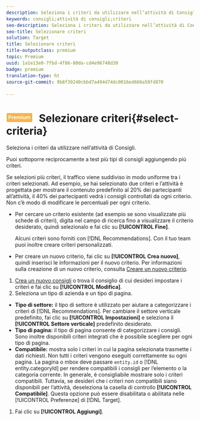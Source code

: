 ```yaml
---
description: Seleziona i criteri da utilizzare nell’attività di Consigli.
keywords: consigli;attività di consigli;criteri
seo-description: Seleziona i criteri da utilizzare nell’attività di Consigli.
seo-title: Selezionare criteri
solution: Target
title: Selezionare criteri
title-outputclass: premium
topic: Premium
uuid: 1a1e13e0-7fbd-4f86-80da-cd4e96748d30
badge: premium
translation-type: ht
source-git-commit: 9b8f39240cbbd7a494d74dc0016ed666a58fd870

---
```



# ![PREMIUM](/help/assets/premium.png) Selezionare criteri{#select-criteria}

Seleziona i criteri da utilizzare nell’attività di Consigli.

Puoi sottoporre reciprocamente a test più tipi di consigli aggiungendo più criteri.

Se selezioni più criteri, il traffico viene suddiviso in modo uniforme tra i criteri selezionati. Ad esempio, se hai selezionato due criteri e l’attività è progettata per mostrare il contenuto predefinito al 20% dei partecipanti all’attività, il 40% dei partecipanti vedrà i consigli controllati da ogni criterio. Non c’è modo di modificare le percentuali per ogni criterio.

* Per cercare un criterio esistente (ad esempio se sono visualizzate più schede di criteri), digita nel campo di ricerca fino a visualizzare il criterio desiderato, quindi selezionalo e fai clic su **[!UICONTROL Fine]**.

   Alcuni criteri sono forniti con [!DNL Recommendations]. Con il tuo team puoi inoltre creare criteri personalizzati.

* Per creare un nuovo criterio, fai clic su **[!UICONTROL Crea nuovo]**, quindi inserisci le informazioni per il nuovo criterio. Per informazioni sulla creazione di un nuovo criterio, consulta [Creare un nuovo criterio](../../c-recommendations/c-algorithms/create-new-algorithm.md#task_8A9CB465F28D44899F69F38AD27352FE).

1. [Crea un nuovo consigli](../../c-recommendations/t-create-recs-activity/create-recs-activity.md#task_6874328773C64C44A73F0A130AD3F96F) o trova il consiglio di cui desideri impostare i criteri e fai clic su **[!UICONTROL Modifica]**.
1. Seleziona un tipo di azienda e un tipo di pagina.

* **Tipo di settore:** il tipo di settore è utilizzato per aiutare a categorizzare i criteri di [!DNL Recommendations]. Per cambiare il settore verticale predefinito, fai clic su **[!UICONTROL Impostazioni]** e seleziona il **[!UICONTROL Settore verticale]** predefinito desiderato.
* **Tipo di pagina:** il tipo di pagina consente di categorizzare i consigli. Sono inoltre disponibili criteri integrati che è possibile scegliere per ogni tipo di pagina.
* **Compatibile:** mostra solo i criteri in cui la pagina selezionata trasmette i dati richiesti. Non tutti i criteri vengono eseguiti correttamente su ogni pagina. La pagina o mbox deve passare `entity.id` o [!DNL entity.categoryId] per rendere compatibili i consigli per l’elemento o la categoria corrente. In generale, è consigliabile mostrare solo i criteri compatibili. Tuttavia, se desideri che i criteri non compatibili siano disponibili per l’attività, deseleziona la casella di controllo **[!UICONTROL Compatibile]**. Questa opzione può essere disabilitata o abilitata nelle [!UICONTROL Preferenze] di [!DNL Target].

1. Fai clic su **[!UICONTROL Aggiungi]**.
